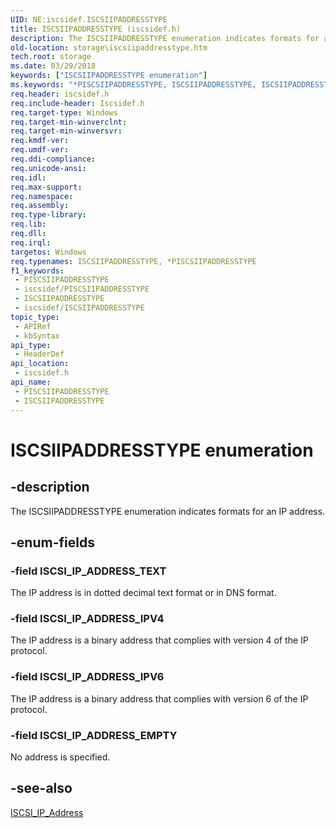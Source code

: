 ```yaml
---
UID: NE:iscsidef.ISCSIIPADDRESSTYPE
title: ISCSIIPADDRESSTYPE (iscsidef.h)
description: The ISCSIIPADDRESSTYPE enumeration indicates formats for an IP address.
old-location: storage\iscsiipaddresstype.htm
tech.root: storage
ms.date: 03/29/2018
keywords: ["ISCSIIPADDRESSTYPE enumeration"]
ms.keywords: "*PISCSIIPADDRESSTYPE, ISCSIIPADDRESSTYPE, ISCSIIPADDRESSTYPE enumeration [Storage Devices], ISCSI_IP_ADDRESS_EMPTY, ISCSI_IP_ADDRESS_IPV4, ISCSI_IP_ADDRESS_IPV6, ISCSI_IP_ADDRESS_TEXT, PISCSIIPADDRESSTYPE, PISCSIIPADDRESSTYPE enumeration pointer [Storage Devices], iscsidef/ISCSIIPADDRESSTYPE, iscsidef/ISCSI_IP_ADDRESS_EMPTY, iscsidef/ISCSI_IP_ADDRESS_IPV4, iscsidef/ISCSI_IP_ADDRESS_IPV6, iscsidef/ISCSI_IP_ADDRESS_TEXT, iscsidef/PISCSIIPADDRESSTYPE, storage.iscsiipaddresstype, structs-iSCSI_3e947807-84e7-4886-aae9-95b8d1b508ab.xml"
req.header: iscsidef.h
req.include-header: Iscsidef.h
req.target-type: Windows
req.target-min-winverclnt: 
req.target-min-winversvr: 
req.kmdf-ver: 
req.umdf-ver: 
req.ddi-compliance: 
req.unicode-ansi: 
req.idl: 
req.max-support: 
req.namespace: 
req.assembly: 
req.type-library: 
req.lib: 
req.dll: 
req.irql: 
targetos: Windows
req.typenames: ISCSIIPADDRESSTYPE, *PISCSIIPADDRESSTYPE
f1_keywords:
 - PISCSIIPADDRESSTYPE
 - iscsidef/PISCSIIPADDRESSTYPE
 - ISCSIIPADDRESSTYPE
 - iscsidef/ISCSIIPADDRESSTYPE
topic_type:
 - APIRef
 - kbSyntax
api_type:
 - HeaderDef
api_location:
 - iscsidef.h
api_name:
 - PISCSIIPADDRESSTYPE
 - ISCSIIPADDRESSTYPE
---
```


# ISCSIIPADDRESSTYPE enumeration


## -description

The ISCSIIPADDRESSTYPE enumeration indicates formats for an IP address.

## -enum-fields

### -field ISCSI_IP_ADDRESS_TEXT

The IP address is in dotted decimal text format or in DNS format.

### -field ISCSI_IP_ADDRESS_IPV4

The IP address is a binary address that complies with version 4 of the IP protocol.

### -field ISCSI_IP_ADDRESS_IPV6

The IP address is a binary address that complies with version 6 of the IP protocol.

### -field ISCSI_IP_ADDRESS_EMPTY

No address is specified.

## -see-also

<a href="/windows-hardware/drivers/ddi/iscsidef/ns-iscsidef-_iscsi_ip_address">ISCSI_IP_Address</a>

